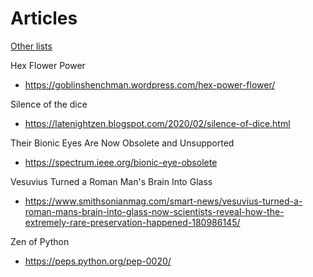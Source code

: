 # Articles

[Other lists](../README.md)

Hex Flower Power
- https://goblinshenchman.wordpress.com/hex-power-flower/

Silence of the dice 
- https://latenightzen.blogspot.com/2020/02/silence-of-dice.html

Their Bionic Eyes Are Now Obsolete and Unsupported
- https://spectrum.ieee.org/bionic-eye-obsolete

Vesuvius Turned a Roman Man's Brain Into Glass
- https://www.smithsonianmag.com/smart-news/vesuvius-turned-a-roman-mans-brain-into-glass-now-scientists-reveal-how-the-extremely-rare-preservation-happened-180986145/

Zen of Python
- https://peps.python.org/pep-0020/
